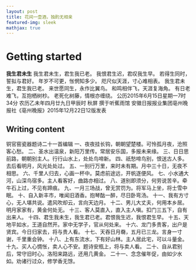 ```yaml
---
layout: post
title: 花间一壶酒，独酌无相亲
featured-img: sleek
mathjax: true
---
```


# Getting started


**我生君未生**
我生君未生，君生我已老。
我恨君生迟，君叹我生早。
若得生同时，誓拟与君好。
年岁不可更，怅惘知多少。
咫尺似天涯，寸心难相表。
我生君未生，君生我已老。
来世愿同生，永作比翼鸟。
和鸣相伴飞，天涯复海角。
有日老难飞，互抱栖树杪。
老死化树藤，情根亦缠绕。
公历2015年6月15日星期一7时34分
农历乙未年四月廿九日甲辰时 秋屏 撰于听蕉雨馆
安徽日报报业集团亳州晚报社《亳州晚报》2015年12月22日12版发表



## Writing content

铜官窑瓷器题诗二十一首编辑
一、夜夜挂长钩，朝朝望楚楼。可怜孤月夜，沧照客心愁。
二、圣水出温泉，新阳万里传。常居安乐国，多报未来缘。
三、日日思前路，朝朝别主人。行行山水上，处处鸟啼新。
四、祇愁啼鸟别，恨送古人多。去后看明月，风光处处过。
五、一别行万里，来时未有期。月中三十日，无夜不相思。
六、千里人归去，心画一杯中。莫虑前途远，开帆逐便风。
七、小水通大河，山深鸟宿多。主人看客好，曲路亦相过。
八、道别即须分，何劳说苦辛。牵牛石上过，不见有蹄痕。
九、一月三场战，曾无赏罚为。将军马上坐，将士雪中眠。 
十、自入新丰市，唯闻旧酒香。抱琴酤一醉，尽日卧弯汤。
十一、我有方寸心，无人堪共说。遣风吹却云，言向天边月。
十二、男儿大丈夫，何用本乡居。明月家家有，黄金何处无。
十三、客人莫直入，直入主人嗔。扣门三五下，自有出来人。
十四、君生我未生，我生君已老。君恨我生迟，我恨君生早。
十五、天地平如水，王道自然开。家中无学子，官从何处来。
十六、龙门多贵客，出户是贤宾。今日归家去，将与贵人看。
十七、天吞日月奣，五月已三龙。言身一寸谢，千里重会钟。 
十八、上有东流水，下有好山林。主人居此宅，可以斗量金。
十九、买人心惆怅，卖人心不安。题诗安瓶上，将与卖人看。
二十、自从君别后，常守旧时心。洛阳来路远，还用几黄金。
二十一、念念催年促，由如少水如。劝诸行过众，修学香无馀。
